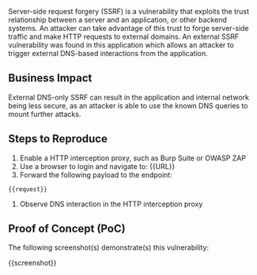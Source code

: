 Server-side request forgery (SSRF) is a vulnerability that exploits the trust relationship between a server and an application, or other backend systems. An attacker can take advantage of this trust to forge server-side traffic and make HTTP requests to external domains. An external SSRF vulnerability was found in this application which allows an attacker to trigger external DNS-based interactions from the application.

## Business Impact

External DNS-only SSRF can result in the application and internal network being less secure, as an attacker is able to use the known DNS queries to mount further attacks.

## Steps to Reproduce

1. Enable a HTTP interception proxy, such as Burp Suite or OWASP ZAP
1. Use a browser to login and navigate to: {{URL}}
1. Forward the following payload to the endpoint:

```HTTP
{{request}}
```

1. Observe DNS interaction in the HTTP interception proxy

## Proof of Concept (PoC)

The following screenshot(s) demonstrate(s) this vulnerability:

{{screenshot}}
